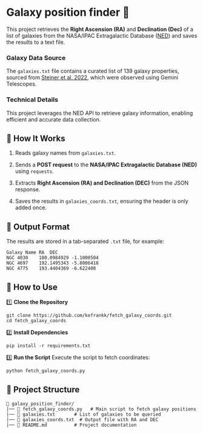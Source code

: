 # Galaxy position finder 🌌

This project retrieves the **Right Ascension (RA)** and **Declination (Dec)** of a list of galaxies from the NASA/IPAC Extragalactic Database ([NED](https://ned.ipac.caltech.edu/)) and saves the results to a text file.

### Galaxy Data Source

The `galaxies.txt` file contains a curated list of 139 galaxy properties, sourced from [Steiner et al. 2022](https://academic.oup.com/mnras/article/510/4/5780/6501224), which were observed using Gemini Telescopes.


### Technical Details

This project leverages the NED API to retrieve galaxy information, enabling efficient and accurate data collection.


## 📜 **How It Works**
1. Reads galaxy names from `galaxies.txt`.  
2. Sends a **POST request** to the **NASA/IPAC Extragalactic Database (NED)** using `requests`.  

3. Extracts **Right Ascension (RA) and Declination (DEC)** from the JSON response.  
4. Saves the results in `galaxies_coords.txt`, ensuring the header is only added once.  



## 📌 **Output Format**
The results are stored in a tab-separated `.txt` file, for example:  
```
Galaxy Name	RA	DEC
NGC 4030	180.0984929	-1.1000504
NGC 4697	192.1495343	-5.8006418
NGC 4775	193.4404369	-6.622408

```

## 🚀 **How to Use**

1️⃣ **Clone the Repository**

```
git clone https://github.com/kefrankk/fetch_galaxy_coords.git
cd fetch_galaxy_coords
```

2️⃣ **Install Dependencies**

```
pip install -r requirements.txt
```

3️⃣ **Run the Script**
Execute the script to fetch coordinates:  
```bash
python fetch_galaxy_coords.py
```

## 📂 **Project Structure**  
```
💁 galaxy_position_finder/
|── 📄 fetch_galaxy_coords.py   # Main script to fetch galaxy positions  
|── 📄 galaxies.txt       # List of galaxies to be queried  
|── 📄 galaxies_coords.txt  # Output file with RA and DEC  
|── 📄 README.md          # Project documentation  
```
